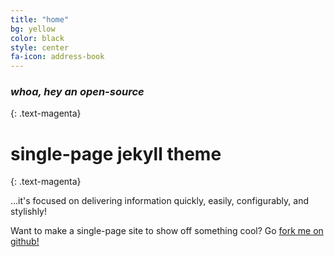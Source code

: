 ```yaml
---
title: "home"
bg: yellow
color: black
style: center
fa-icon: address-book
---
```


### *whoa, hey an open-source*
{: .text-magenta}

<span class="fa-stack subtlecircle" style="font-size:100px; background:rgba(255,166,0,0.1)">
  <i class="fa fa-circle fa-stack-2x text-white"></i>
  <i class="fa fa-bicycle fa-stack-1x text-yellow"></i>
</span>

# single-page jekyll theme
{: .text-magenta}


…it's focused on delivering information quickly, easily, configurably, and stylishly!

Want to make a single-page site to show off something cool? Go [fork me on github!](https://github.com/t413/SinglePaged)
